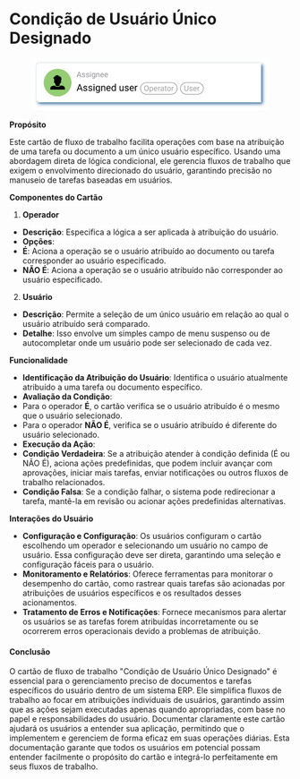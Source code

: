 # Condição de Usuário Único Designado

<figure><img src="../../../.gitbook/assets/userlmn_77e991cee96598023f9a3ac7ad230e50.png" alt=""><figcaption></figcaption></figure>

**Propósito**

Este cartão de fluxo de trabalho facilita operações com base na atribuição de uma tarefa ou documento a um único usuário específico. Usando uma abordagem direta de lógica condicional, ele gerencia fluxos de trabalho que exigem o envolvimento direcionado do usuário, garantindo precisão no manuseio de tarefas baseadas em usuários.

**Componentes do Cartão**

1. **Operador**
* **Descrição**: Especifica a lógica a ser aplicada à atribuição do usuário.
* **Opções**:
* **É**: Aciona a operação se o usuário atribuído ao documento ou tarefa corresponder ao usuário especificado.
* **NÃO É**: Aciona a operação se o usuário atribuído não corresponder ao usuário especificado.
2. **Usuário**
* **Descrição**: Permite a seleção de um único usuário em relação ao qual o usuário atribuído será comparado.
* **Detalhe**: Isso envolve um simples campo de menu suspenso ou de autocompletar onde um usuário pode ser selecionado de cada vez.

**Funcionalidade**

* **Identificação da Atribuição do Usuário**: Identifica o usuário atualmente atribuído a uma tarefa ou documento específico.
* **Avaliação da Condição**:
* Para o operador **É**, o cartão verifica se o usuário atribuído é o mesmo que o usuário selecionado.
* Para o operador **NÃO É**, verifica se o usuário atribuído é diferente do usuário selecionado.
* **Execução da Ação**:
* **Condição Verdadeira**: Se a atribuição atender à condição definida (É ou NÃO É), aciona ações predefinidas, que podem incluir avançar com aprovações, iniciar mais tarefas, enviar notificações ou outros fluxos de trabalho relacionados.
* **Condição Falsa**: Se a condição falhar, o sistema pode redirecionar a tarefa, mantê-la em revisão ou acionar ações predefinidas alternativas.

**Interações do Usuário**

* **Configuração e Configuração**: Os usuários configuram o cartão escolhendo um operador e selecionando um usuário no campo de usuário. Essa configuração deve ser direta, garantindo uma seleção e configuração fáceis para o usuário.
* **Monitoramento e Relatórios**: Oferece ferramentas para monitorar o desempenho do cartão, como rastrear quais tarefas são acionadas por atribuições de usuários específicos e os resultados desses acionamentos.
* **Tratamento de Erros e Notificações**: Fornece mecanismos para alertar os usuários se as tarefas forem atribuídas incorretamente ou se ocorrerem erros operacionais devido a problemas de atribuição.

#### Conclusão

O cartão de fluxo de trabalho "Condição de Usuário Único Designado" é essencial para o gerenciamento preciso de documentos e tarefas específicos do usuário dentro de um sistema ERP. Ele simplifica fluxos de trabalho ao focar em atribuições individuais de usuários, garantindo assim que as ações sejam executadas apenas quando apropriadas, com base no papel e responsabilidades do usuário. Documentar claramente este cartão ajudará os usuários a entender sua aplicação, permitindo que o implementem e gerenciem de forma eficaz em suas operações diárias. Esta documentação garante que todos os usuários em potencial possam entender facilmente o propósito do cartão e integrá-lo perfeitamente em seus fluxos de trabalho.
